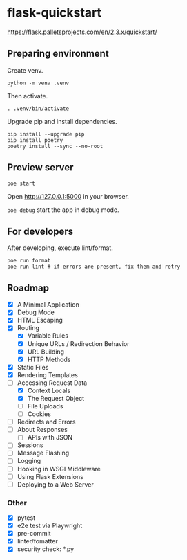 # flask-quickstart

https://flask.palletsprojects.com/en/2.3.x/quickstart/

## Preparing environment

Create venv.

```shell
python -m venv .venv
```

Then activate.

```shell
. .venv/bin/activate
```

Upgrade pip and install dependencies.

```shell
pip install --upgrade pip
pip install poetry
poetry install --sync --no-root
```

## Preview server

```shell
poe start
```

Open http://127.0.0.1:5000 in your browser.

`poe debug` start the app in debug mode.

## For developers

After developing, execute lint/format.

```shell
poe run format
poe run lint # if errors are present, fix them and retry
```

## Roadmap

- [x] A Minimal Application
- [x] Debug Mode
- [x] HTML Escaping
- [x] Routing
    - [x] Variable Rules
    - [x] Unique URLs / Redirection Behavior
    - [x] URL Building
    - [x] HTTP Methods
- [x] Static Files
- [x] Rendering Templates
- [ ] Accessing Request Data
    - [x] Context Locals
    - [x] The Request Object
    - [ ] File Uploads
    - [ ] Cookies
- [ ] Redirects and Errors
- [ ] About Responses
    - [ ] APIs with JSON
- [ ] Sessions
- [ ] Message Flashing
- [ ] Logging
- [ ] Hooking in WSGI Middleware
- [ ] Using Flask Extensions
- [ ] Deploying to a Web Server

### Other

- [x] pytest
- [x] e2e test via Playwright
- [x] pre-commit
- [x] linter/fomatter
- [x] security check: *.py
